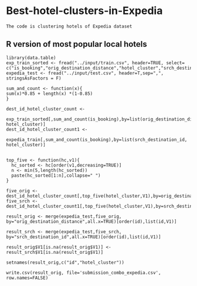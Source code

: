# Best-hotel-clusters-in-Expedia
    The code is clustering hotels of Expedia dataset

## R version of most popular local hotels
    library(data.table)
    exp_train_sorted <- fread("../input/train.csv", header=TRUE, select= c("is_booking","orig_destination_distance","hotel_cluster","srch_destination_id"))
    expedia_test <- fread("../input/test.csv", header=T,sep=",", stringsAsFactors = F)

    sum_and_count <- function(x){
    sum(x)*0.85 + length(x) *(1-0.85)
    }

    dest_id_hotel_cluster_count <- 
      exp_train_sorted[,sum_and_count(is_booking),by=list(orig_destination_distance, hotel_cluster)]
    dest_id_hotel_cluster_count1 <- 
      expedia_train[,sum_and_count(is_booking),by=list(srch_destination_id, hotel_cluster)]


    top_five <- function(hc,v1){
      hc_sorted <- hc[order(v1,decreasing=TRUE)]
      n <- min(5,length(hc_sorted))
      paste(hc_sorted[1:n],collapse=" ")
    }

    five_orig <- dest_id_hotel_cluster_count[,top_five(hotel_cluster,V1),by=orig_destination_distance]
    five_srch <- dest_id_hotel_cluster_count1[,top_five(hotel_cluster,V1),by=srch_destination_id]

    result_orig <- merge(expedia_test,five_orig, by="orig_destination_distance",all.x=TRUE)[order(id),list(id,V1)]

    result_srch <- merge(expedia_test,five_srch, by="srch_destination_id",all.x=TRUE)[order(id),list(id,V1)]

    result_orig$V1[is.na(result_orig$V1)] <- result_srch$V1[is.na(result_orig$V1)] 

    setnames(result_orig,c("id","hotel_cluster"))

    write.csv(result_orig, file='submission_combo_expedia.csv', row.names=FALSE)
